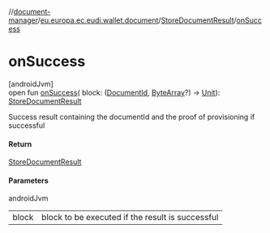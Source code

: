 //[document-manager](../../../index.md)/[eu.europa.ec.eudi.wallet.document](../index.md)/[StoreDocumentResult](index.md)/[onSuccess](on-success.md)

# onSuccess

[androidJvm]\
open fun [onSuccess](on-success.md)(
block: ([DocumentId](../-document-id/index.md), [ByteArray](https://kotlinlang.org/api/latest/jvm/stdlib/kotlin/-byte-array/index.html)?)
-&gt; [Unit](https://kotlinlang.org/api/latest/jvm/stdlib/kotlin/-unit/index.html)): [StoreDocumentResult](index.md)

Success result containing the documentId and the proof of provisioning if successful

#### Return

[StoreDocumentResult](index.md)

#### Parameters

androidJvm

|       |                                                  |
|-------|--------------------------------------------------|
| block | block to be executed if the result is successful |
